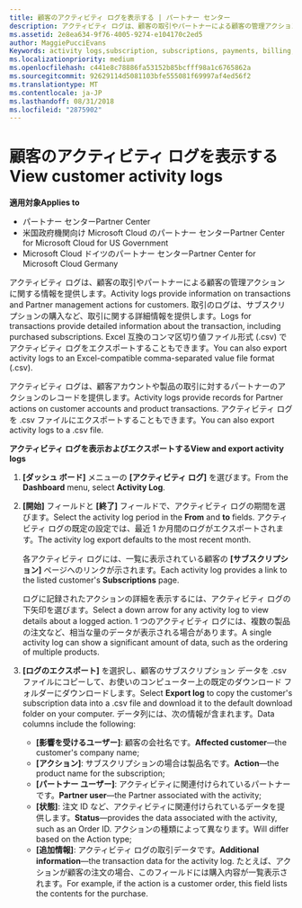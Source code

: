 ```yaml
---
title: 顧客のアクティビティ ログを表示する | パートナー センター
description: アクティビティ ログは、顧客の取引やパートナーによる顧客の管理アクションに関する情報を提供します。
ms.assetid: 2e8ea634-9f76-4005-9274-e104170c2ed5
author: MaggiePucciEvans
Keywords: activity logs,subscription, subscriptions, payments, billing, transactions
ms.localizationpriority: medium
ms.openlocfilehash: c441e8c78886fa53152b85bcfff98a1c6765862a
ms.sourcegitcommit: 92629114d5081103bfe555081f69997af4ed56f2
ms.translationtype: MT
ms.contentlocale: ja-JP
ms.lasthandoff: 08/31/2018
ms.locfileid: "2875902"
---
```

# <a name="view-customer-activity-logs"></a><span data-ttu-id="eb326-103">顧客のアクティビティ ログを表示する</span><span class="sxs-lookup"><span data-stu-id="eb326-103">View customer activity logs</span></span>

**<span data-ttu-id="eb326-104">適用対象</span><span class="sxs-lookup"><span data-stu-id="eb326-104">Applies to</span></span>**

-  <span data-ttu-id="eb326-105">パートナー センター</span><span class="sxs-lookup"><span data-stu-id="eb326-105">Partner Center</span></span>
-  <span data-ttu-id="eb326-106">米国政府機関向け Microsoft Cloud のパートナー センター</span><span class="sxs-lookup"><span data-stu-id="eb326-106">Partner Center for Microsoft Cloud for US Government</span></span>
-  <span data-ttu-id="eb326-107">Microsoft Cloud ドイツのパートナー センター</span><span class="sxs-lookup"><span data-stu-id="eb326-107">Partner Center for Microsoft Cloud Germany</span></span>


<span data-ttu-id="eb326-108">アクティビティ ログは、顧客の取引やパートナーによる顧客の管理アクションに関する情報を提供します。</span><span class="sxs-lookup"><span data-stu-id="eb326-108">Activity logs provide information on transactions and Partner management actions for customers.</span></span> <span data-ttu-id="eb326-109">取引のログは、サブスクリプションの購入など、取引に関する詳細情報を提供します。</span><span class="sxs-lookup"><span data-stu-id="eb326-109">Logs for transactions provide detailed information about the transaction, including purchased subscriptions.</span></span> <span data-ttu-id="eb326-110">Excel 互換のコンマ区切り値ファイル形式 (.csv) でアクティビティ ログをエクスポートすることもできます。</span><span class="sxs-lookup"><span data-stu-id="eb326-110">You can also export activity logs to an Excel-compatible comma-separated value file format (.csv).</span></span>

<span data-ttu-id="eb326-111">アクティビティ ログは、顧客アカウントや製品の取引に対するパートナーのアクションのレコードを提供します。</span><span class="sxs-lookup"><span data-stu-id="eb326-111">Activity logs provide records for Partner actions on customer accounts and product transactions.</span></span> <span data-ttu-id="eb326-112">アクティビティ ログを .csv ファイルにエクスポートすることもできます。</span><span class="sxs-lookup"><span data-stu-id="eb326-112">You can also export activity logs to a .csv file.</span></span>

**<span data-ttu-id="eb326-113">アクティビティ ログを表示およびエクスポートする</span><span class="sxs-lookup"><span data-stu-id="eb326-113">View and export activity logs</span></span>**

1.  <span data-ttu-id="eb326-114">**[ダッシュ ボード]** メニューの **[アクティビティ ログ]** を選びます。</span><span class="sxs-lookup"><span data-stu-id="eb326-114">From the **Dashboard** menu, select **Activity Log**.</span></span>
2.  <span data-ttu-id="eb326-115">**[開始]** フィールドと **[終了]** フィールドで、アクティビティ ログの期間を選びます。</span><span class="sxs-lookup"><span data-stu-id="eb326-115">Select the activity log period in the **From** and **to** fields.</span></span> <span data-ttu-id="eb326-116">アクティビティ ログの既定の設定では、最近 1 か月間のログがエクスポートされます。</span><span class="sxs-lookup"><span data-stu-id="eb326-116">The activity log export defaults to the most recent month.</span></span>

    <span data-ttu-id="eb326-117">各アクティビティ ログには、一覧に表示されている顧客の **[サブスクリプション]** ページへのリンクが示されます。</span><span class="sxs-lookup"><span data-stu-id="eb326-117">Each activity log provides a link to the listed customer's **Subscriptions** page.</span></span>

    <span data-ttu-id="eb326-118">ログに記録されたアクションの詳細を表示するには、アクティビティ ログの下矢印を選びます。</span><span class="sxs-lookup"><span data-stu-id="eb326-118">Select a down arrow for any activity log to view details about a logged action.</span></span> <span data-ttu-id="eb326-119">1 つのアクティビティ ログには、複数の製品の注文など、相当な量のデータが表示される場合があります。</span><span class="sxs-lookup"><span data-stu-id="eb326-119">A single activity log can show a significant amount of data, such as the ordering of multiple products.</span></span>

3.  <span data-ttu-id="eb326-120">**[ログのエクスポート]** を選択し、顧客のサブスクリプション データを .csv ファイルにコピーして、お使いのコンピューター上の既定のダウンロード フォルダーにダウンロードします。</span><span class="sxs-lookup"><span data-stu-id="eb326-120">Select **Export log** to copy the customer's subscription data into a .csv file and download it to the default download folder on your computer.</span></span> <span data-ttu-id="eb326-121">データ列には、次の情報が含まれます。</span><span class="sxs-lookup"><span data-stu-id="eb326-121">Data columns include the following:</span></span>
    -   <span data-ttu-id="eb326-122">**[影響を受けるユーザー]**: 顧客の会社名です。</span><span class="sxs-lookup"><span data-stu-id="eb326-122">**Affected customer**—the customer's company name;</span></span>
    -   <span data-ttu-id="eb326-123">**[アクション]**: サブスクリプションの場合は製品名です。</span><span class="sxs-lookup"><span data-stu-id="eb326-123">**Action**—the product name for the subscription;</span></span>
    -   <span data-ttu-id="eb326-124">**[パートナー ユーザー]**: アクティビティに関連付けられているパートナーです。</span><span class="sxs-lookup"><span data-stu-id="eb326-124">**Partner user**—the Partner associated with the activity;</span></span>
    -   <span data-ttu-id="eb326-125">**[状態]**: 注文 ID など、アクティビティに関連付けられているデータを提供します。</span><span class="sxs-lookup"><span data-stu-id="eb326-125">**Status**—provides the data associated with the activity, such as an Order ID.</span></span> <span data-ttu-id="eb326-126">アクションの種類によって異なります。</span><span class="sxs-lookup"><span data-stu-id="eb326-126">Will differ based on the Action type;</span></span>
    -   <span data-ttu-id="eb326-127">**[追加情報]**: アクティビティ ログの取引データです。</span><span class="sxs-lookup"><span data-stu-id="eb326-127">**Additional information**—the transaction data for the activity log.</span></span> <span data-ttu-id="eb326-128">たとえば、アクションが顧客の注文の場合、このフィールドには購入内容が一覧表示されます。</span><span class="sxs-lookup"><span data-stu-id="eb326-128">For example, if the action is a customer order, this field lists the contents for the purchase.</span></span>

 

 



